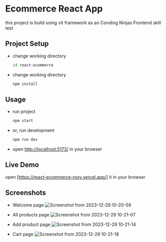 # Ecommerce React App

this project is build using vit framework as an Conding Ninjas Frontend skill test

## Project Setup

* change working directory
  
  ```bash
  cd react-ecommerce
  ```
* change working directory
  
  ```bash
  npm install
  ```

## Usage

* run project
  
  ```bash
  npm start
  ```
* or, run development
  
  ```bash
  npm run dev
  ```
* open  [http://localhost:5173/](http://localhost:5173/) in your browser

## Live Demo

open [https://react-ecommerce-rosy.vercel.app/] it in your browser

## Screenshots

* Welcome page
    ![Screenshot from 2023-12-29 10-20-59](https://github.com/akashpadampalle/react-ecommerce/assets/45806342/26bbb664-61d3-49b2-b5f6-43f05d1960ba)
   
* All products page
    ![Screenshot from 2023-12-29 10-21-07](https://github.com/akashpadampalle/react-ecommerce/assets/45806342/c9712594-47cf-4d9e-a86e-818a37ee4322)

* Add product page
    ![Screenshot from 2023-12-29 10-21-14](https://github.com/akashpadampalle/react-ecommerce/assets/45806342/3876d879-c7bc-4b29-8736-06a455ca1508)

* Cart page
    ![Screenshot from 2023-12-29 10-21-18](https://github.com/akashpadampalle/react-ecommerce/assets/45806342/abcd1d08-bb97-4bc4-9474-19428a27617c)


  
